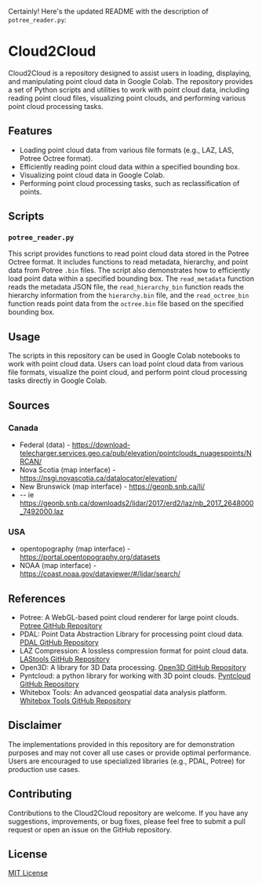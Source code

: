 Certainly! Here's the updated README with the description of `potree_reader.py`:

# Cloud2Cloud

Cloud2Cloud is a repository designed to assist users in loading, displaying, and manipulating point cloud data in Google Colab. The repository provides a set of Python scripts and utilities to work with point cloud data, including reading point cloud files, visualizing point clouds, and performing various point cloud processing tasks.

## Features

- Loading point cloud data from various file formats (e.g., LAZ, LAS, Potree Octree format).
- Efficiently reading point cloud data within a specified bounding box.
- Visualizing point cloud data in Google Colab.
- Performing point cloud processing tasks, such as reclassification of points.

## Scripts

### `potree_reader.py`

This script provides functions to read point cloud data stored in the Potree Octree format. It includes functions to read metadata, hierarchy, and point data from Potree `.bin` files. The script also demonstrates how to efficiently load point data within a specified bounding box. The `read_metadata` function reads the metadata JSON file, the `read_hierarchy_bin` function reads the hierarchy information from the `hierarchy.bin` file, and the `read_octree_bin` function reads point data from the `octree.bin` file based on the specified bounding box.

## Usage

The scripts in this repository can be used in Google Colab notebooks to work with point cloud data. Users can load point cloud data from various file formats, visualize the point cloud, and perform point cloud processing tasks directly in Google Colab.

## Sources

### Canada
- Federal (data) -  https://download-telecharger.services.geo.ca/pub/elevation/pointclouds_nuagespoints/NRCAN/
- Nova Scotia (map interface) - https://nsgi.novascotia.ca/datalocator/elevation/
- New Brunswick (map interface) - https://geonb.snb.ca/li/
- -- ie https://geonb.snb.ca/downloads2/lidar/2017/erd2/laz/nb_2017_2648000_7492000.laz

### USA

- opentopography (map interface) - https://portal.opentopography.org/datasets
- NOAA (map interface) - https://coast.noaa.gov/dataviewer/#/lidar/search/


## References

- Potree: A WebGL-based point cloud renderer for large point clouds. [Potree GitHub Repository](https://github.com/potree/potree)
- PDAL: Point Data Abstraction Library for processing point cloud data. [PDAL GitHub Repository](https://github.com/PDAL/PDAL)
- LAZ Compression: A lossless compression format for point cloud data. [LAStools GitHub Repository](https://github.com/LAStools/LAStools/tree/master/LASzip)
- Open3D: A library for 3D Data processing. [Open3D GitHub Repository](https://github.com/isl-org/Open3D)
- Pyntcloud: a python library for working with 3D point clouds. [Pyntcloud GitHub Repository](https://github.com/daavoo/pyntcloud)
- Whitebox Tools: An advanced geospatial data analysis platform. [Whitebox Tools GitHub Repository](https://github.com/jblindsay/whitebox-tools)



## Disclaimer

The implementations provided in this repository are for demonstration purposes and may not cover all use cases or provide optimal performance. Users are encouraged to use specialized libraries (e.g., PDAL, Potree) for production use cases.

## Contributing

Contributions to the Cloud2Cloud repository are welcome. If you have any suggestions, improvements, or bug fixes, please feel free to submit a pull request or open an issue on the GitHub repository.

## License

[MIT License](LICENSE)

